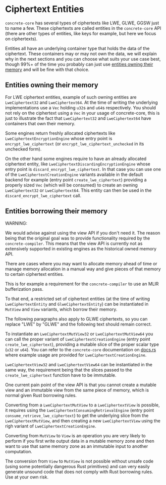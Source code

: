 # Ciphertext Entities

`concrete-core` has several types of ciphertexts like LWE, GLWE, GGSW just to name a few. These ciphertexts are called entities in the `concrete-core` API (there are other types of entities, like keys for example, but here we focus on ciphertexts).

Entities all have an underlying container type that holds the data of the ciphertext. These containers may or may not own the data, we will explain why in the next sections and you can choose what suits your use case best, though 99%+ of the time you probably can just use [entities owning their memory](#entities-owning-their-memory) and will be fine with that choice.

## Entities owning their memory

For LWE ciphertext entities, example of such owning entities are `LweCiphertext32` and `LweCiphertext64`. At the time of writing the underlying implementations use a `Vec` holding `u32`s and `u64`s respectively. You should not rely on the ciphertext using a `Vec` in your usage of concrete-core, this is just to illustrate the fact that `LweCiphertext32` and `LweCiphertext64` have containers that own their memory.

Some engines return freshly allocated ciphertexts like `LweCiphertextEncryptionEngine` whose entry point is `encrypt_lwe_ciphertext` (or `encrypt_lwe_ciphertext_unchecked` in its unchecked form).

On the other hand some engines require to have an already allocated ciphertext entity, like `LweCiphertextDiscardingEncryptionEngine` whose entry point is `discard_encrypt_lwe_ciphertext`. In that case you can use one of the `LweCiphertextCreationEngine` variants available in the default backend for example (entry point `create_lwe_ciphertext`) providing a properly sized `Vec` (which will be consumed) to create an owning `LweCiphertext32` or `LweCiphertext64`. This entity can then be used in the `discard_encrypt_lwe_ciphertext` call.

## Entities borrowing their memory

WARNING:

We would advise against using the view API if you don't need it. The reason being that the original goal was to provide functionality required by the `concrete-compiler`. This means that the view API is currently not as extensively supported in existing engines as the historical owned memory API.

There are cases where you may want to allocate memory ahead of time or manage memory allocation in a manual way and give pieces of that memory to certain ciphertext entities.

This is for example a requirement for the `concrete-compiler` to use an MLIR bufferization pass.

To that end, a restricted set of ciphertext entities (at the time of writing `LweCiphertextEntity` and `GlweCiphertextEntity`) can be instantiated in `MutView` and `View` variants, which borrow their memory.

The following paragraphs also apply to GLWE ciphertexts, so you can replace "LWE" by "GLWE" and the following text should remain correct.

To instantiate an `LweCiphertextMutView32` or `LweCiphertextMutView64` you can call the proper variant of `LweCiphertextCreationEngine` (entry point `create_lwe_ciphertext`), providing a mutable slice of the proper scalar type (`u32` or `u64`). You can refer to the `concrete-core` documentation on [docs.rs](https://docs.rs) where example usage are provided for `LweCiphertextCreationEngine`.

`LweCiphertextView32` and `LweCiphertextView64` can be instantiated in the same way, the requirement being that the slices passed to the `create_lwe_ciphertext` function have to be immutable.

One current pain point of the view API is that you cannot create a mutable view and an immutable view from the same piece of memory, which is normal given Rust borrowing rules.

Converting from a `LweCiphertextMutView` to a `LweCiphertextView` is possible, it requires using the `LweCiphertextConsumingRetrievalEngine` (entry point `consume_retrieve_lwe_ciphertext`) to get the underlying slice from the `LweCiphertextMutView`, and then creating a new `LweCiphertextView` using the righ variant of `LweCiphertextCreationEngine`.

Converting from `MutView` to `View` is an operation you are very likely to perform if you first write output data in a mutable memory zone and then want to use that same memory zone as an immutable input to another computation.

The conversion from `View` to `MutView` is not possible without unsafe code (using some potentially dangerous Rust primitives) and can very easily generate unsound code that does not comply with Rust borrowing rules. Use at your own risk.
